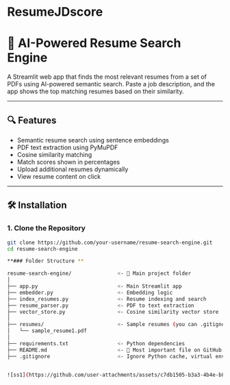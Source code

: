 # ResumeJDscore
# 🧠 AI-Powered Resume Search Engine

A Streamlit web app that finds the most relevant resumes from a set of PDFs using AI-powered semantic search. Paste a job description, and the app shows the top matching resumes based on their similarity.

---

## 🔍 Features

- Semantic resume search using sentence embeddings
- PDF text extraction using PyMuPDF
- Cosine similarity matching
- Match scores shown in percentages
- Upload additional resumes dynamically
- View resume content on click

---

## 🛠️ Installation

### 1. Clone the Repository

```bash
git clone https://github.com/your-username/resume-search-engine.git
cd resume-search-engine

**### Folder Structure **

resume-search-engine/               <- 🔹 Main project folder
│
├── app.py                          <- Main Streamlit app
├── embedder.py                     <- Embedding logic
├── index_resumes.py                <- Resume indexing and search
├── resume_parser.py                <- PDF to text extraction
├── vector_store.py                 <- Cosine similarity vector store
│
├── resumes/                        <- Sample resumes (you can .gitignore this)
│   └── sample_resume1.pdf
│
├── requirements.txt                <- Python dependencies
├── README.md                       <- 📄 Most important file on GitHub!
├── .gitignore                      <- Ignore Python cache, virtual env, PDFs, etc.


![ss1](https://github.com/user-attachments/assets/c7db1505-b3a3-4b4e-b845-351e17c277bf)
